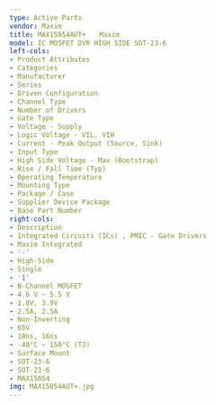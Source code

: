 ```yaml
---
type: Active Parts
vendor: Maxim
title: MAX15054AUT+　　Maxim
model: IC MOSFET DVR HIGH SIDE SOT-23-6
left-cols:
- Product Attributes
- Categories
- Manufacturer
- Series
- Driven Configuration
- Channel Type
- Number of Drivers
- Gate Type
- Voltage - Supply
- Logic Voltage - VIL, VIH
- Current - Peak Output (Source, Sink)
- Input Type
- High Side Voltage - Max (Bootstrap)
- Rise / Fall Time (Typ)
- Operating Temperature
- Mounting Type
- Package / Case
- Supplier Device Package
- Base Part Number
right-cols:
- Description
- Integrated Circuits (ICs) , PMIC - Gate Drivers
- Maxim Integrated
- '-'
- High-Side
- Single
- '1'
- N-Channel MOSFET
- 4.6 V ~ 5.5 V
- 1.8V, 3.9V
- 2.5A, 2.5A
- Non-Inverting
- 65V
- 18ns, 16ns
- -40°C ~ 150°C (TJ)
- Surface Mount
- SOT-23-6
- SOT-23-6
- MAX15054
img: MAX15054AUT+.jpg
---
```

